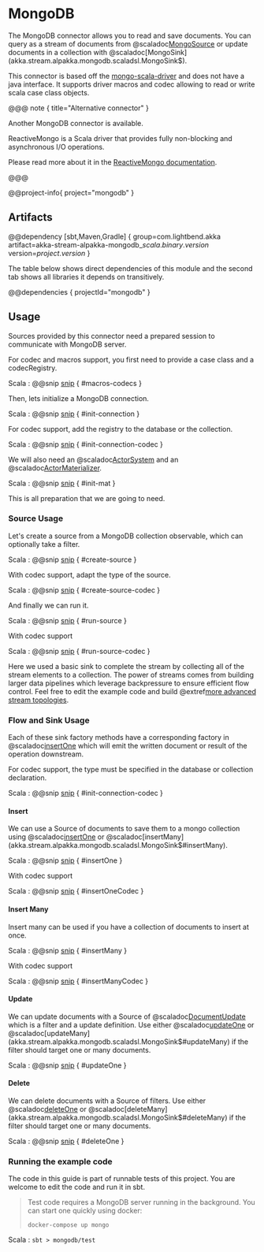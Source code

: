 # MongoDB

The MongoDB connector allows you to read and save documents. You can query as a stream of documents from @scaladoc[MongoSource](akka.stream.alpakka.mongodb.scaladsl.MongoSource$) or update documents in a collection with @scaladoc[MongoSink](akka.stream.alpakka.mongodb.scaladsl.MongoSink$).

This connector is based off the [mongo-scala-driver](https://github.com/mongodb/mongo-scala-driver) and does not have a java interface. It supports driver macros and codec allowing to read or write scala case class objects.

@@@ note { title="Alternative connector" }

Another MongoDB connector is available.

ReactiveMongo is a Scala driver that provides fully non-blocking and asynchronous I/O operations.

Please read more about it in the [ReactiveMongo documentation](http://reactivemongo.org).

@@@

@@project-info{ project="mongodb" }

## Artifacts

@@dependency [sbt,Maven,Gradle] {
  group=com.lightbend.akka
  artifact=akka-stream-alpakka-mongodb_$scala.binary.version$
  version=$project.version$
}

The table below shows direct dependencies of this module and the second tab shows all libraries it depends on transitively.

@@dependencies { projectId="mongodb" }


## Usage

Sources provided by this connector need a prepared session to communicate with MongoDB server.

For codec and macros support, you first need to provide a case class and a codecRegistry.

Scala
: @@snip [snip](/mongodb/src/test/scala/akka/stream/alpakka/mongodb/MongoSourceSpec.scala) { #macros-codecs }

Then, lets initialize a MongoDB connection.

Scala
: @@snip [snip](/mongodb/src/test/scala/akka/stream/alpakka/mongodb/MongoSourceSpec.scala) { #init-connection }

For codec support, add the registry to the database or the collection.

Scala
: @@snip [snip](/mongodb/src/test/scala/akka/stream/alpakka/mongodb/MongoSourceSpec.scala) { #init-connection-codec }

We will also need an @scaladoc[ActorSystem](akka.actor.ActorSystem) and an @scaladoc[ActorMaterializer](akka.stream.ActorMaterializer).

Scala
: @@snip [snip](/mongodb/src/test/scala/akka/stream/alpakka/mongodb/MongoSourceSpec.scala) { #init-mat }

This is all preparation that we are going to need.

### Source Usage

Let's create a source from a MongoDB collection observable, which can optionally take a filter.

Scala
: @@snip [snip](/mongodb/src/test/scala/akka/stream/alpakka/mongodb/MongoSourceSpec.scala) { #create-source }

With codec support, adapt the type of the source.

Scala
: @@snip [snip](/mongodb/src/test/scala/akka/stream/alpakka/mongodb/MongoSourceSpec.scala) { #create-source-codec }

And finally we can run it.

Scala
: @@snip [snip](/mongodb/src/test/scala/akka/stream/alpakka/mongodb/MongoSourceSpec.scala) { #run-source }

With codec support

Scala
: @@snip [snip](/mongodb/src/test/scala/akka/stream/alpakka/mongodb/MongoSourceSpec.scala) { #run-source-codec }

Here we used a basic sink to complete the stream by collecting all of the stream elements to a collection. The power of streams comes from building larger data pipelines which leverage backpressure to ensure efficient flow control. Feel free to edit the example code and build @extref[more advanced stream topologies](akka-docs:scala/stream/stream-introduction).

### Flow and Sink Usage

Each of these sink factory methods have a corresponding factory in @scaladoc[insertOne](akka.stream.alpakka.mongodb.scaladsl.MongoFlow) which will emit the written document or result of the operation downstream.

For codec support, the type must be specified in the database or collection declaration.

Scala
: @@snip [snip](/mongodb/src/test/scala/akka/stream/alpakka/mongodb/MongoSinkSpec.scala) { #init-connection-codec }

#### Insert

We can use a Source of documents to save them to a mongo collection using @scaladoc[insertOne](akka.stream.alpakka.mongodb.scaladsl.MongoSink$#insertOne) or @scaladoc[insertMany](akka.stream.alpakka.mongodb.scaladsl.MongoSink$#insertMany).


Scala
: @@snip [snip](../../../../mongodb/src/test/scala/akka/stream/alpakka/mongodb/MongoSinkSpec.scala) { #insertOne }

With codec support

Scala
: @@snip [snip](/mongodb/src/test/scala/akka/stream/alpakka/mongodb/MongoSinkSpec.scala) { #insertOneCodec }

#### Insert Many

Insert many can be used if you have a collection of documents to insert at once.

Scala
: @@snip [snip](../../../../mongodb/src/test/scala/akka/stream/alpakka/mongodb/MongoSinkSpec.scala) { #insertMany }

With codec support

Scala
: @@snip [snip](/mongodb/src/test/scala/akka/stream/alpakka/mongodb/MongoSinkSpec.scala) { #insertManyCodec }

#### Update

We can update documents with a Source of @scaladoc[DocumentUpdate](akka.stream.alpakka.mongodb.scaladsl.DocumentUpdate) which is a filter and a update definition.
Use either @scaladoc[updateOne](akka.stream.alpakka.mongodb.scaladsl.MongoSink$#updateOne) or @scaladoc[updateMany](akka.stream.alpakka.mongodb.scaladsl.MongoSink$#updateMany) if the filter should target one or many documents.

Scala
: @@snip [snip](../../../../mongodb/src/test/scala/akka/stream/alpakka/mongodb/MongoSinkSpec.scala) { #updateOne }

#### Delete
We can delete documents with a Source of filters. Use either @scaladoc[deleteOne](akka.stream.alpakka.mongodb.scaladsl.MongoSink$#deleteOne) or @scaladoc[deleteMany](akka.stream.alpakka.mongodb.scaladsl.MongoSink$#deleteMany) if the filter should target one or many documents.

Scala
: @@snip [snip](../../../../mongodb/src/test/scala/akka/stream/alpakka/mongodb/MongoSinkSpec.scala) { #deleteOne }

### Running the example code

The code in this guide is part of runnable tests of this project. You are welcome to edit the code and run it in sbt.

> Test code requires a MongoDB server running in the background. You can start one quickly using docker:
>
> `docker-compose up mongo`

Scala
:   ```
    sbt
    > mongodb/test
    ```
